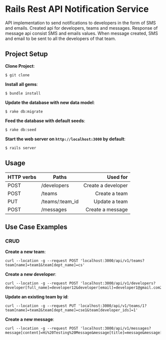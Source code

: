 # Rails Rest API Notification Service
API implementation to send notifications to developers in the form of SMS and emails.  Created api for developers, teams and messages. Response of message api consist SMS and emails values. When message created, SMS and email to be sent to all the developers of that team.

## Project Setup

**Clone Project**:

```console
$ git clone 
```

**Install all gems**:

```console
$ bundle install
```

**Update the database with new data model**:

```console
$ rake db:migrate
```

**Feed the database with default seeds**:

```console
$ rake db:seed
```

**Start the web server on `http://localhost:3000` by default**:

```console
$ rails server
```

## Usage

| HTTP verbs | Paths  | Used for |
| ---------- | ------ | --------:|
| POST | /developers| Create a developer|
| POST | /teams | Create a team |
| PUT | /teams/:team_id | Update a team |
| POST | /messages | Create a message |

## Use Case Examples


### CRUD

**Create a new team**:

```console
curl --location -g --request POST 'localhost:3000/api/v1/teams?team[name]=team1&team[dept_name]=cs'
```

**Create a new developer**:

```console
curl --location -g --request POST 'localhost:3000/api/v1/developers?developer[full_name]=developer12&developer[email]=developer1@gmail.com2&developer[mobile]=+917726938963&developer[team_ids]=1'
```

**Update an existing team by id**:

```console
curl --location -g --request PUT 'localhost:3000/api/v1/teams/1?team[name]=team2&team[dept_name]=cse1&team[developer_ids]=1'
```

**Create a new message**:

```console
curl --location -g --request POST 'localhost:3000/api/v1/messages?message[content]=Hi%20Testing%20Message&message[title]=message&message[team_id]=1'
```
